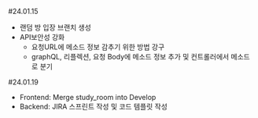#24.01.15
- 랜덤 방 입장 브랜치 생성
- API보안성 강화
    - 요청URL에 메소드 정보 감추기 위한 방법 강구
    - graphQL, 리플렉션, 요청 Body에 메소드 정보 추가 및 컨트롤러에서 메소드로 분기

#24.01.19 
- Frontend: Merge study_room into Develop 
- Backend: JIRA 스프린트 작성 및 코드 템플릿 작성

